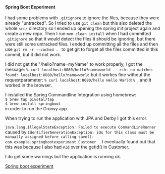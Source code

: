 #### Spring Boot Experiment   

I had some problems with `.gitignore` to ignore the files, because they were already "untracked". So I tried to use `git clean` but this 
also deleted the whole `src/` directory so I ended up opening the spring init project again and create a new repo. Then I 
run `mvn clean install` when I had committed `.gitignore` so that it would detect the files it should 
be ignoring, but there were still some untracked files. I ended up committing all the files and then use 
`git rm -r --cached . ` to get git to forget all the files committed in this commit, but it did not work. 

I did not get the "/hello?name=myName" to work properly, I got the message: `% curl localhost:8080/hello?name=world   
zsh: no matches found: localhost:8080/hello?name=world`
but it workes fine without the requestparameter: ` % curl localhost:8080/hello
  Hello World!%  `, and it worked in the browser.                                                                             


I installed the Spring Commandline Integration using homebrew:    
``$ brew tap pivotal/tap``   
``$ brew install springboot``   
in order to run the Groovy app. 


When trying to run the application with JPA and Derby I got this error: 

``java.lang.IllegalStateException: Failed to execute CommandLineRunner
`` caused by `IdentifierGenerationException: ids for this class must be manually assigned before calling save(): com.example.springbootexperiment.Customer
`   . I eventually found out that this was because I also had ``@Id`` over the getId() in Customer. 


I do get some warnings but the application is running ok.    

[Spring boot experiment](https://github.com/JennStro/spring-boot-experiment.git) 